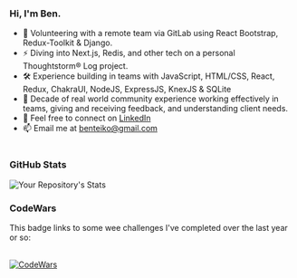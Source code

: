 ### Hi, I'm Ben.

- 🌱 Volunteering with a remote team via GitLab using React Bootstrap, Redux-Toolkit & Django.
- :zap: Diving into Next.js, Redis, and other tech on a personal Thoughtstorm® Log project.
- 🛠️ Experience building in teams with JavaScript, HTML/CSS, React, Redux, ChakraUI, NodeJS, ExpressJS, KnexJS & SQLite
- :revolving_hearts: Decade of real world community experience working effectively in teams, giving and receiving feedback, and understanding client needs.
- 🤝 Feel free to connect on [LinkedIn](https://www.linkedin.com/in/ben-teiko-marrett/)
- 📫 Email me at [benteiko@gmail.com](benteiko@gmail.com)
<br/><br/>

### GitHub Stats

![Your Repository's Stats](https://github-readme-stats.vercel.app/api?username=ben-marrett&show_icons=true)
 
### CodeWars
 
This badge links to some wee challenges I've completed over the last year or so: <br/>
 <br />
 
[![CodeWars](https://www.codewars.com/users/BenTeiko/badges/large) ](https://www.codewars.com/users/BenTeiko/completed_solutions)


 <!-- 🤔 I’m looking for help with  -->
